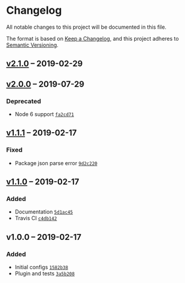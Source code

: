 # Changelog
All notable changes to this project will be documented in this file.

The format is based on [Keep a Changelog](https://keepachangelog.com/en/1.0.0/),
and this project adheres to [Semantic Versioning](https://semver.org/spec/v2.0.0.html).


## [v2.1.0] – 2019-02-29


## [v2.0.0] – 2019-07-29

### Deprecated
- Node 6 support [`fa2cd71`](https://github.com/philipbordallo/postcss-system-monospace/commit/fa2cd71)


## [v1.1.1] – 2019-02-17

### Fixed
- Package json parse error [`9d2c220`](https://github.com/philipbordallo/postcss-system-monospace/commit/9d2c220)

## [v1.1.0] – 2019-02-17

### Added
- Documentation [`5d1ac45`](https://github.com/philipbordallo/postcss-system-monospace/commit/5d1ac45)
- Travis CI [`c4db142`](https://github.com/philipbordallo/postcss-system-monospace/commit/5d1ac45)


## v1.0.0 – 2019-02-17

### Added
- Initial configs [`1582b38`](https://github.com/philipbordallo/postcss-system-monospace/commit/1582b38)
- Plugin and tests [`3a5b208`](https://github.com/philipbordallo/postcss-system-monospace/commit/3a5b208)


[v2.1.0]: https://github.com/philipbordallo/postcss-system-monospace/compare/v2.0.0...v2.1.0
[v2.0.0]: https://github.com/philipbordallo/postcss-system-monospace/compare/v1.1.1...v2.0.0
[v1.1.1]: https://github.com/philipbordallo/postcss-system-monospace/compare/v1.1.0...v1.1.1
[v1.1.0]: https://github.com/philipbordallo/postcss-system-monospace/compare/v1.0.0...v1.1.0
